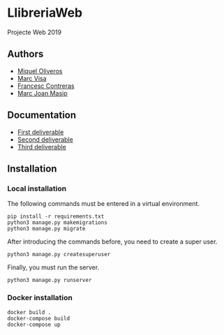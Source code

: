 # LlibreriaWeb
Projecte Web 2019

## Authors ##
* [Miquel Oliveros](https://github.com/MiquelOliveros)
* [Marc Visa](https://github.com/mvp17)
* [Francesc Contreras](https://github.com/elskater98)
* [Marc Joan Masip](https://github.com/Drakitus)

## Documentation ##
- [First deliverable](https://github.com/projecteweb-fjmm/LlibreriaWeb/blob/master/deliverable1.md)
- [Second deliverable](https://github.com/projecteweb-fjmm/LlibreriaWeb/blob/master/deliverable2.md)
- [Third deliverable]()

## Installation ##

### Local installation ###
The following commands must be entered in a virtual environment.

    pip install -r requirements.txt
    python3 manage.py makemigrations
    python3 manage.py migrate

After introducing the commands before, you need to create a super user.

    python3 manage.py createsuperuser
    
Finally, you must run the server.
    
    python3 manage.py runserver
  
### Docker installation ###
  
    docker build .
    docker-compose build    
    docker-compose up
